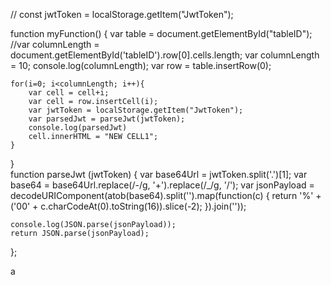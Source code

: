 // const jwtToken = localStorage.getItem("JwtToken");

function myFunction() {
    var table = document.getElementById("tableID");
    //var columnLength = document.getElementById('tableID').row[0].cells.length;
    var columnLength = 10;
    console.log(columnLength);
    var row = table.insertRow(0);

    for(i=0; i<columnLength; i++){
        var cell = cell+i;
        var cell = row.insertCell(i);
        var jwtToken = localStorage.getItem("JwtToken");
        var parsedJwt = parseJwt(jwtToken);
        console.log(parsedJwt)
        cell.innerHTML = "NEW CELL1";
    }

}   
function parseJwt (jwtToken) {
    var base64Url = jwtToken.split('.')[1];
    var base64 = base64Url.replace(/-/g, '+').replace(/_/g, '/');
    var jsonPayload = decodeURIComponent(atob(base64).split('').map(function(c) {
        return '%' + ('00' + c.charCodeAt(0).toString(16)).slice(-2);
    }).join(''));

    console.log(JSON.parse(jsonPayload));
    return JSON.parse(jsonPayload);

};

a
